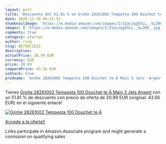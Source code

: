 ```yaml
---
layout: post
title: 'Descuento del 51.81 % en Grohe 28261002 Tempesta 100 Douchet te À'
date: 2020-11-30 06:51:52
thumbnailImage: 'https://m.media-amazon.com/images/I/31aczqgSSLL._SL200_.jpg'
images: [ 'https://m.media-amazon.com/images/I/31aczqgSSLL._SL200_.jpg' ]
comments: true
category: ofertas
author: ring
slug: B075RC15ZZ
description:
actualPrice: 20.99 EUR
currency: EUR
price: 20.99
comparePrice: 43.56 EUR
inStock: true
prodname: 'Grohe 28261002 Tempesta 100 Douchet te À Main 3 Jets  Argent'
---
```


Tienes [Grohe 28261002 Tempesta 100 Douchet te À Main 3 Jets  Argent](https://www.amazon.fr/dp/B075RC15ZZ/?tag=tolees0d-21) con un 51.81 % de descuento con precio de oferta de 20.99 EUR (original: 43.56 EUR) en el siguiente enlace!

[![Grohe 28261002 Tempesta 100 Douchet te À](https://m.media-amazon.com/images/I/31aczqgSSLL._SL200_.jpg)](https://www.amazon.fr/dp/B075RC15ZZ/?tag=tolees0d-21)

[Accede a la oferta!!](https://www.amazon.fr/dp/B075RC15ZZ/?tag=tolees0d-21)

Links participate in Amazon Associate program and might generate a comission on qualifying sales


